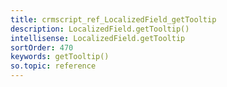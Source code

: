 ```yaml
---
title: crmscript_ref_LocalizedField_getTooltip
description: LocalizedField.getTooltip()
intellisense: LocalizedField.getTooltip
sortOrder: 470
keywords: getTooltip()
so.topic: reference
---
```





